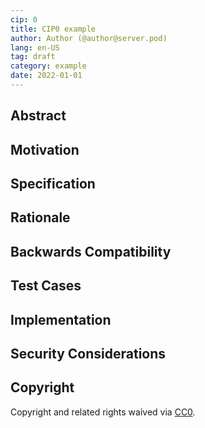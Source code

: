 ```yaml
---
cip: 0
title: CIP0 example
author: Author (@author@server.pod)
lang: en-US
tag: draft
category: example
date: 2022-01-01
---
```

<!-- This is the suggested template for new CIPs. Note that a CIP number will be assigned by an editor. When opening a pull request to submit your CIP, please use an abbreviated title in the filename, `cip-ID.md`, where "ID" is the CIP ID. The title should be 44 characters or fewer. -->
<!-- Provide a simplified and layperson-accessible explanation of the CIP. -->

<!-- more -->

## Abstract
<!-- A short (~200 words) description of the technical issue being addressed. -->

## Motivation
<!-- The motivation is critical for CIPs that aim to change the Core protocol. It should clearly explain why the existing protocol specification is inadequate to address the problem that the CIP solves. CIP submissions without sufficient motivation may be rejected outright. -->

## Specification
<!-- The technical specification should describe the syntax and semantics of any new feature. The specification should be detailed enough to allow for competing, interoperable implementations on any of the current Core platforms. -->

## Rationale
<!-- The rationale elaborates on the specification by describing the motivations behind the design and the reasons for particular design decisions. It should discuss alternative designs that were considered and related work. The rationale may also provide evidence of consensus within the community and should address important objections or concerns raised during discussions. -->

## Backwards Compatibility
<!-- All CIPs introducing backward incompatibilities must include a section detailing these incompatibilities and their severity. The CIP must explain how the author proposes to address these incompatibilities. CIP submissions without a comprehensive backward compatibility analysis may be rejected outright. -->

## Test Cases
<!-- Test cases for implementation are mandatory for CIPs affecting consensus changes. Other CIPs can opt to include links to relevant test cases if applicable. -->

## Implementation
<!-- Implementations must be finalized before any CIP is given the "Final" status, but they don't need to be completed before the CIP is accepted. While achieving consensus on the specification and rationale before initiating coding is beneficial, the principle of "rough consensus and running code" can be instrumental in resolving many API details discussions. -->

## Security Considerations
<!-- All CIPs must contain a section discussing the security implications and considerations relevant to the proposed change. This section should provide details important for security discussions, highlight potential risks, and be referenced throughout the lifecycle of the proposal. CIP submissions lacking the "Security Considerations" section will be rejected. A CIP cannot proceed to "Final" status without a Security Considerations discussion deemed satisfactory by the reviewers. -->

## Copyright
Copyright and related rights waived via [CC0](https://creativecommons.org/publicdomain/zero/1.0/).
